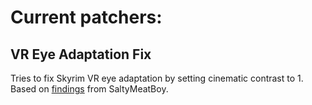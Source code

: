 # Current patchers:

## VR Eye Adaptation Fix
Tries to fix Skyrim VR eye adaptation by setting cinematic contrast to 1. Based on [findings](https://www.nexusmods.com/skyrimspecialedition/mods/109397) from SaltyMeatBoy.
